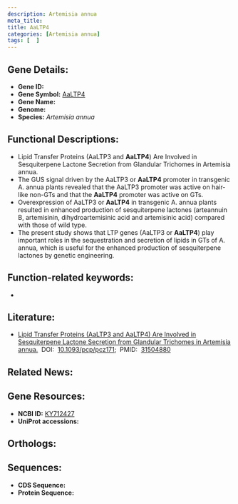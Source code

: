 ```yaml
---
description: Artemisia annua
meta_title:
title: AaLTP4
categories: [Artemisia annua]
tags: [  ]
---
```


## Gene Details:
- **Gene ID:** []()
- **Gene Symbol:** <u>AaLTP4</u>
- **Gene Name:** 
- **Genome:** []()
- **Species:** *Artemisia annua*

## Functional Descriptions:
   - Lipid Transfer Proteins (AaLTP3 and **AaLTP4**) Are Involved in Sesquiterpene Lactone Secretion from Glandular Trichomes in Artemisia annua.
   - The GUS signal driven by the AaLTP3 or **AaLTP4** promoter in transgenic A. annua plants revealed that the AaLTP3 promoter was active on hair-like non-GTs and that the **AaLTP4** promoter was active on GTs.
   - Overexpression of AaLTP3 or **AaLTP4** in transgenic A. annua plants resulted in enhanced production of sesquiterpene lactones (arteannuin B, artemisinin, dihydroartemisinic acid and artemisinic acid) compared with those of wild type.
   - The present study shows that LTP genes (AaLTP3 or **AaLTP4**) play important roles in the sequestration and secretion of lipids in GTs of A. annua, which is useful for the enhanced production of sesquiterpene lactones by genetic engineering.

## Function-related keywords:
   - [](/tags//)

## Literature:
   - [Lipid Transfer Proteins (AaLTP3 and AaLTP4) Are Involved in Sesquiterpene Lactone Secretion from Glandular Trichomes in Artemisia annua.](https://doi.org/10.1093/pcp/pcz171)&nbsp;&nbsp;DOI:&nbsp;&nbsp;[10.1093/pcp/pcz171](https://doi.org/10.1093/pcp/pcz171);&nbsp;&nbsp;PMID:&nbsp;&nbsp;[31504880](https://pubmed.ncbi.nlm.nih.gov/31504880/)

## Related News:

## Gene Resources:
- **NCBI ID:**  [KY712427](https://www.ncbi.nlm.nih.gov/gene/?term=KY712427)
- **UniProt accessions:**  [](https://www.uniprot.org/uniprotkb//entry)

## Orthologs:

## Sequences:
- **CDS Sequence:**
- **Protein Sequence:**
